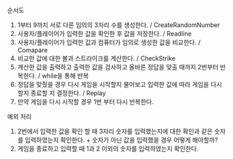 순서도

1. 1부터 9까지 서로 다른 임의의 3자리 수를 생성한다. / CreateRandomNumber
2. 사용자/플레이어가 입력한 값을 확인한 후 값을 저장한다. / Readline
3. 사용자/플레이어가 입력한 값과 컴퓨터가 임의로 생성한 값을 비교한다. / Comapare
4. 비교한 값에 대한 볼과 스트라이크를 계산한다. / CheckStrike
5. 계산한 값을 출력하고 출력한 값을 검사하고 올바른 정답을 맞출 때까지 2번부터 반복한다. / while을 통해 반복
6. 정답을 맞췄을 경우 다시 게임을 시작할지 물어보고 입력한 값에 따라 게임을 다시 할지 종료할 지 결정한다. / Replay
7. 만약 게임을 다시 시작할 경우 1번 부터 다시 반복한다.

예외 처리

1. 2번에서 입력한 값을 확인 할 때 3자리 숫자를 입력했는지에 대한 확인과 같은 숫자를 입력하였는지 확인한다. + 숫자가 아닌 값을 입력했을 경우 어떻게 해야할까?
2. 게임을 종료하고 입력할 때 1과 2 이외의 숫자를 입력하였는지 확인한다.